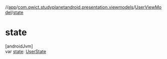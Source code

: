 //[app](../../../index.md)/[com.qwict.studyplanetandroid.presentation.viewmodels](../index.md)/[UserViewModel](index.md)/[state](state.md)

# state

[androidJvm]\
var [state](state.md): [UserState](../../com.qwict.studyplanetandroid.presentation.viewmodels.states/-user-state/index.md)
